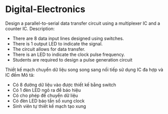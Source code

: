 # Digital-Electronics

Design a parallel-to-serial data transfer circuit using a multiplexer IC and a counter IC.
Description:
- There are 8 data input lines designed using switches.
- There is 1 output LED to indicate the signal.
- The circuit allows for data transfer.
- There is an LED to indicate the clock pulse frequency.
- Students are required to design a pulse generation circuit


Thiết kế mạch chuyển dữ liệu song song sang nối tiếp sử dụng IC đa hợp và IC đếm
Mô tả:
- Có 8 đường dữ liệu vào được thiết kế bằng switch
- Có 1 đèn LED ngõ ra để báo hiệu
- Có cho phép để chuyển dữ liệu
- Có đèn LED báo tần số xung clock
- Sinh viên tự thiết kế mạch tạo xung
